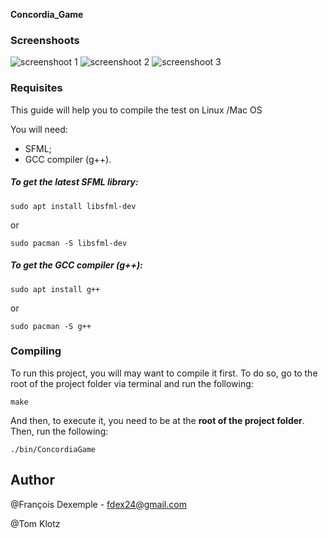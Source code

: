 
**Concordia_Game**

### Screenshoots
![screenshoot 1]("screenshoot/1.png" "Play button")
![screenshoot 2]("screenshoot/2.png" "demo")
![screenshoot 3]("screenshoot/3.png" "demo")

### Requisites

This guide will help you to compile the test on Linux /Mac OS

You will need:

- SFML;
- GCC compiler (g++).


##### To get the latest SFML library:

```
sudo apt install libsfml-dev
```
or
```
sudo pacman -S libsfml-dev
```

##### To get the GCC compiler (g++):

```
sudo apt install g++
```
or
```
sudo pacman -S g++
```

### Compiling

To run this project, you will may want to compile it first. To do so, go to the root of the project folder via terminal and run the following:

```
make
```

And then, to execute it, you need to be at the **root of the project folder**. Then, run the following:

```
./bin/ConcordiaGame
```

## Author
@François Dexemple - fdex24@gmail.com

@Tom Klotz
